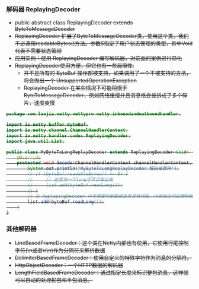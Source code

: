 ### 解码器 ReplayingDecoder

- public abstract class ReplayingDecoder<S> extends ByteToMessageDecoder
- ReplayingDecoder 扩展了ByteToMessageDecoder类，使用这个类，我们不必调用readableBytes()方法。参数S指定了用户状态管理的类型，其中Void代表不需要状态管理
- 应用实例：使用 ReplayingDecoder 编写解码器，对前面的案例进行简化
- ReplayingDecoder使用方便，但它也有一些局限性:
  - 并不是所有的 ByteBuf 操作都被支持，如果调用了一个不被支持的方法，将会抛出一个 UnsupportedOperationException 
  - ReplayingDecoder 在某些情况下可能稍慢于 ByteToMessageDecoder，例如网络缓慢并且消息格会被拆成了多个碎片，速度变慢

```java
package com.luojia.netty.nettypro.netty.inboundandoutboundhandler;

import io.netty.buffer.ByteBuf;
import io.netty.channel.ChannelHandlerContext;
import io.netty.handler.codec.ReplayingDecoder;
import java.util.List;

public class MyByteToLongReplayDecoder extends ReplayingDecoder<Void> {
    @Override
    protected void decode(ChannelHandlerContext channelHandlerContext, ByteBuf byteBuf, List<Object> list) throws Exception {
        System.out.println("MyByteToLongReplayDecoder 解码被调用");
        // if (byteBuf.readableBytes() >= 8) {
        //     // 这里将一个long字节读取出来
        //     list.add(byteBuf.readLong());
        // }
        // 在 ReplayingDecoder 中不需要判断数据是否足够读取，内部会进行处理判断
        list.add(byteBuf.readLong());
    }
}
```

### 其他解码器

- LineBasedFrameDecoder：这个类在Netty内部也有使用，它使用行尾控制字符(\n或者\r\n)作为分隔符来解析数据
- DelimiterBasedFrameDecoder：使用自定义的特殊字符作为消息的分隔符。
- HttpObjectDecoder：一个HTTP数据的解码器
- LengthFieldBasedFrameDecoder：通过指定长度来标识整包消息，这样就可以自动的处理黏包和半包消息。

